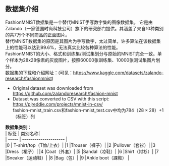 ## 数据集介绍
FashionMNIST数据集是一个替代MNIST手写数字集的图像数据集。 它是由 Zalando（一家德国时尚科技公司）旗下的研究部门提供。其涵盖了来自10种类别的共7万个不同商品的正面图片。  
替代MNIST数据集的原因是其图片为手写数字，太过简单，许多算法在该数据集上的性能可以达到99.6%，无法真实比较各种算法的性能。  
FashionMNIST的大小、格式和训练集/测试集划分与原始的MNIST完全一致。单个样本为28x28像素的灰度图片，按照60000张训练集、10000张测试集图片划分。  
数据集的下载和介绍网址：(可见：https://www.kaggle.com/datasets/zalando-research/fashionmnist)   
+ Original dataset was downloaded from https://github.com/zalandoresearch/fashion-mnist  
+ Dataset was converted to CSV with this script: https://pjreddie.com/projects/mnist-in-csv/   
fashion-mnist_train.csv和fashion-mnist_test.csv中均为784（$28\times28$）+1（标签）列

**数据集类别**：  
| 标签  | 类别名称|  
| ----- | --------------------- |  
|0      | T-shirt/top（T恤/上衣）|
|1 |Trouser（裤子）|
|2 |Pullover（套衫）|
|3 |Dress（裙子）|
|4 |Coat（外套）|
|5 |Sandal（凉鞋）|
|6 |Shirt（衬衫）|
|7 |Sneaker（运动鞋）|
|8 |Bag（包）|
|9 |Ankle boot（踝鞋） |
